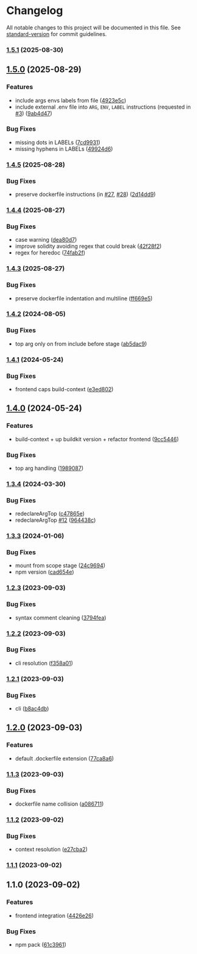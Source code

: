 # Changelog

All notable changes to this project will be documented in this file. See [standard-version](https://github.com/conventional-changelog/standard-version) for commit guidelines.

### [1.5.1](https://codeberg.org/devthefuture/dockerfile-x/compare/v1.5.0...v1.5.1) (2025-08-30)

## [1.5.0](https://codeberg.org/devthefuture/dockerfile-x/compare/v1.4.5...v1.5.0) (2025-08-29)


### Features

* include args envs labels from file ([4923e5c](https://codeberg.org/devthefuture/dockerfile-x/commit/4923e5ce4941e9a677c96b8f3f7ed56230d158b4))
* include external .env  file into `ARG`, `ENV`, `LABEL` instructions (requested in [#3](https://codeberg.org/devthefuture/dockerfile-x/issues/3)) ([9ab4d47](https://codeberg.org/devthefuture/dockerfile-x/commit/9ab4d47628b52e5976a9353740901a6a089f0a23))


### Bug Fixes

* missing dots in LABELs ([7cd9931](https://codeberg.org/devthefuture/dockerfile-x/commit/7cd99317da1e8aa4fa4f754d81fad1828f65a050))
* missing hyphens in LABELs ([49924d6](https://codeberg.org/devthefuture/dockerfile-x/commit/49924d6b33b21517c2192143adc44616aeb6d85f))

### [1.4.5](https://codeberg.org/devthefuture/dockerfile-x/compare/v1.4.4...v1.4.5) (2025-08-28)


### Bug Fixes

* preserve dockerfile instructions (in [#27](https://codeberg.org/devthefuture/dockerfile-x/issues/27), [#28](https://codeberg.org/devthefuture/dockerfile-x/issues/28)) ([2d14dd9](https://codeberg.org/devthefuture/dockerfile-x/commit/2d14dd92e73def443f8d6f5dc69b779f837a9925))

### [1.4.4](https://codeberg.org/devthefuture/dockerfile-x/compare/v1.4.3...v1.4.4) (2025-08-27)


### Bug Fixes

* case warning ([dea80d7](https://codeberg.org/devthefuture/dockerfile-x/commit/dea80d7877ceb050cddaee5c784540d1856a4f9b))
* improve solidity avoiding regex that could break ([42f28f2](https://codeberg.org/devthefuture/dockerfile-x/commit/42f28f2e48f6a02682163c8362428793af7dbc7e))
* regex for heredoc ([74fab2f](https://codeberg.org/devthefuture/dockerfile-x/commit/74fab2f8e98ad5734879af0190d6147c154d6df2))

### [1.4.3](https://codeberg.org/devthefuture/dockerfile-x/compare/v1.4.2...v1.4.3) (2025-08-27)


### Bug Fixes

* preserve dockerfile indentation and multiline ([ff669e5](https://codeberg.org/devthefuture/dockerfile-x/commit/ff669e5b419c74cf5950562fa723f0d607ef972a))

### [1.4.2](https://codeberg.org/devthefuture/dockerfile-x/compare/v1.4.1...v1.4.2) (2024-08-05)


### Bug Fixes

* top arg only on from include before stage ([ab5dac9](https://codeberg.org/devthefuture/dockerfile-x/commit/ab5dac9f09d2722d9c3c60eca9b5208ade82cc1c))

### [1.4.1](https://codeberg.org/devthefuture/dockerfile-x/compare/v1.4.0...v1.4.1) (2024-05-24)


### Bug Fixes

* frontend caps build-context ([e3ed802](https://codeberg.org/devthefuture/dockerfile-x/commit/e3ed802e8010c2beccb4b536ce623bb9c507fbbe))

## [1.4.0](https://codeberg.org/devthefuture/dockerfile-x/compare/v1.3.4...v1.4.0) (2024-05-24)


### Features

* build-context + up buildkit version + refactor frontend ([9cc5446](https://codeberg.org/devthefuture/dockerfile-x/commit/9cc544658bb1f39d592df1d4b4ef5583392b159c))


### Bug Fixes

* top arg handling ([1989087](https://codeberg.org/devthefuture/dockerfile-x/commit/19890870967b384b9b30e5638718c1d5dc764dab))

### [1.3.4](https://codeberg.org/devthefuture/dockerfile-x/compare/v1.3.3...v1.3.4) (2024-03-30)


### Bug Fixes

* redeclareArgTop ([c47865e](https://codeberg.org/devthefuture/dockerfile-x/commit/c47865e64d0c008373776edd7a757569e1a55403))
* redeclareArgTop [#12](https://codeberg.org/devthefuture/dockerfile-x/issues/12) ([964438c](https://codeberg.org/devthefuture/dockerfile-x/commit/964438c0781ade1278a9fccbca7106ba91722d55))

### [1.3.3](https://codeberg.org/devthefuture/dockerfile-x/compare/v1.3.2...v1.3.3) (2024-01-06)


### Bug Fixes

* mount from scope stage ([24c9694](https://codeberg.org/devthefuture/dockerfile-x/commit/24c96945abb71076ea2c400491946c0f417a7cfb))
* npm version ([cad654e](https://codeberg.org/devthefuture/dockerfile-x/commit/cad654e2ed319a7471788ac75d70320e88d6328c))

### [1.2.3](https://codeberg.org/devthefuture/dockerfile-x/compare/v1.2.2...v1.2.3) (2023-09-03)


### Bug Fixes

* syntax comment cleaning ([3794fea](https://codeberg.org/devthefuture/dockerfile-x/commit/3794fea0beebf2df0c9a2d7a123bb0942ef0c4f1))

### [1.2.2](https://codeberg.org/devthefuture/dockerfile-x/compare/v1.2.1...v1.2.2) (2023-09-03)


### Bug Fixes

* cli resolution ([f358a01](https://codeberg.org/devthefuture/dockerfile-x/commit/f358a0198d4628302d32628edb23baa65bce5458))

### [1.2.1](https://codeberg.org/devthefuture/dockerfile-x/compare/v1.2.0...v1.2.1) (2023-09-03)


### Bug Fixes

* cli ([b8ac4db](https://codeberg.org/devthefuture/dockerfile-x/commit/b8ac4dbd239fe8935b7df8db1b2f54787b23e380))

## [1.2.0](https://codeberg.org/devthefuture/dockerfile-x/compare/v1.1.3...v1.2.0) (2023-09-03)


### Features

* default .dockerfile extension ([77ca8a6](https://codeberg.org/devthefuture/dockerfile-x/commit/77ca8a6e60d601aa03e59186e186082f3d9a90c9))

### [1.1.3](https://codeberg.org/devthefuture/dockerfile-x/compare/v1.1.2...v1.1.3) (2023-09-03)


### Bug Fixes

* dockerfile name collision ([a086711](https://codeberg.org/devthefuture/dockerfile-x/commit/a0867112896fcdc2135f11c02c15ac7959667947))

### [1.1.2](https://codeberg.org/devthefuture/dockerfile-x/compare/v1.1.1...v1.1.2) (2023-09-02)


### Bug Fixes

* context resolution ([e27cba2](https://codeberg.org/devthefuture/dockerfile-x/commit/e27cba255f9ee917e2d9122c6573a77d4d96aec3))

### [1.1.1](https://codeberg.org/devthefuture/dockerfile-x/compare/v1.1.0...v1.1.1) (2023-09-02)

## 1.1.0 (2023-09-02)


### Features

* frontend integration ([4426e26](https://codeberg.org/devthefuture/dockerfile-x/commit/4426e2640d5e6e942ddc8ca40a0edb79ef79ac4a))


### Bug Fixes

* npm pack ([61c3961](https://codeberg.org/devthefuture/dockerfile-x/commit/61c3961bac1c7218ae7517872ce74a9d716f4416))
